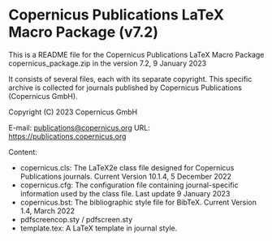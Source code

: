 # Copernicus Publications LaTeX Macro Package (v7.2)

This is a README file for the Copernicus Publications LaTeX Macro Package 
copernicus_package.zip in the version 7.2, 9 January 2023

It consists of several files, each with its separate copyright.
This specific archive is collected for journals published by 
Copernicus Publications (Copernicus GmbH).

Copyright (C) 2023 Copernicus GmbH

E-mail: publications@copernicus.org
URL:   	https://publications.copernicus.org



Content:
- copernicus.cls: The LaTeX2e class file designed for Copernicus Publications journals. Current Version 10.1.4, 5 December 2022
- copernicus.cfg: The configuration file containing journal-specific information used by the class file. Last update 9 January 2023
- copernicus.bst: The bibliographic style file for BibTeX. Current Version 1.4, March 2022 
- pdfscreencop.sty / pdfscreen.sty
- template.tex: A LaTeX template in journal style.